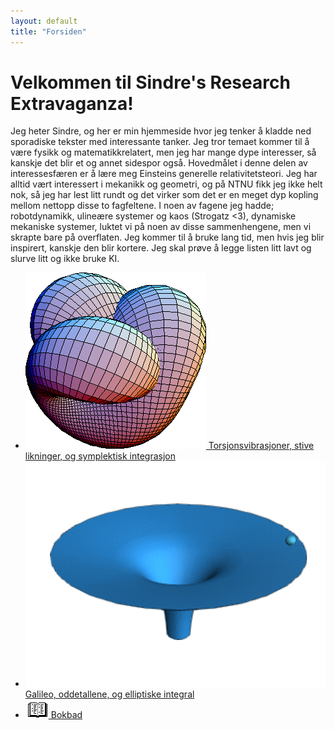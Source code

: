 ```yaml
---
layout: default
title: "Forsiden"
---
```


# Velkommen til Sindre's Research Extravaganza!

Jeg heter Sindre, og her er min hjemmeside hvor jeg tenker å kladde ned sporadiske tekster med interessante tanker. Jeg tror temaet kommer til å være fysikk og matematikkrelatert, men jeg har mange dype interesser, så kanskje det blir et og annet sidespor også. Hovedmålet i denne delen av interessesfæren er å lære meg Einsteins generelle relativitetsteori. Jeg har alltid vært interessert i mekanikk og geometri, og på NTNU fikk jeg ikke helt nok, så jeg har lest litt rundt og det virker som det er en meget dyp kopling mellom nettopp disse to fagfeltene. I noen av fagene jeg hadde; robotdynamikk, ulineære systemer og kaos (Strogatz <3), dynamiske mekaniske systemer, luktet vi på noen av disse sammenhengene, men vi skrapte bare på overflaten. Jeg kommer til å bruke lang tid, men hvis jeg blir inspirert, kanskje den blir kortere. Jeg skal prøve å legge listen litt lavt og slurve litt og ikke bruke KI.


- [<img src="icons/Riemanifold.png" class="icon" alt="ikon"> Torsjonsvibrasjoner, stive likninger, og symplektisk integrasjon](symplektisk.html)
- [<img src="icons/Gravity_well.gif" class="icon" alt="ikon"> Galileo, oddetallene, og elliptiske integral](galileo.html)
- [<img src="icons/book2.gif" class="icon" alt="ikon"> Bokbad](bokbad.html)
